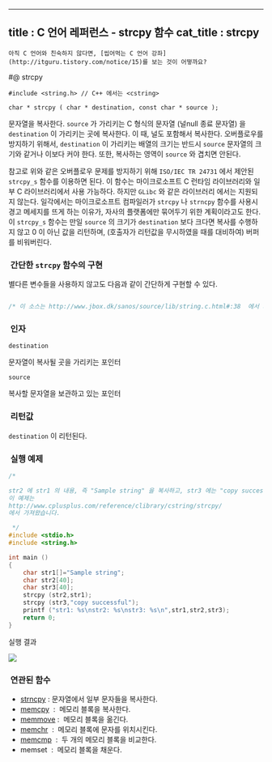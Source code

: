 ----------------
title : C 언어 레퍼런스 - strcpy 함수
cat_title :  strcpy
--------------



```warning
아직 C 언어와 친숙하지 않다면, [씹어먹는 C 언어 강좌](http://itguru.tistory.com/notice/15)를 보는 것이 어떻까요?

```

#@ strcpy

```info
#include <string.h> // C++ 에서는 <cstring>

char * strcpy ( char * destination, const char * source );
```


문자열을 복사한다.
`source` 가 가리키는 C 형식의 문자열 (널null 종료 문자열) 을 `destination` 이 가리키는 곳에 복사한다. 이 때, 널도 포함해서 복사한다.
오버플로우를 방지하기 위해서, `destination` 이 가리키는 배열의 크기는 반드시 `source` 문자열의 크기와 같거나 이보다 커야 한다. 또한, 복사하는 영역이 `source` 와 겹치면 안된다.

참고로 위와 같은 오버플로우 문제를 방지하기 위해 `ISO/IEC TR 24731` 에서 제안된 `strcpy_s` 함수를 이용하면 된다. 이 함수는 마이크로소프트 C 런타임 라이브러리와 일부 C 라이브러리에서 사용 가능하다. 하지만 `GLibc` 와 같은 라이브러리 에서는 지원되지 않는다. 일각에서는 마이크로소프트 컴파일러가 `strcpy` 나 `strncpy` 함수를 사용시 경고 메세지를 뜨게 하는 이유가, 자사의 플랫폼에만 묶어두기 위한 계획이라고도 한다. 이 `strcpy_s` 함수는 만일 `source` 의 크기가 `destination` 보다 크다면 복사를 수행하지 않고 0 이 아닌 값을 리턴하며, (호출자가 리턴값을 무시하였을 때를 대비하여) 버퍼를 비워버린다.



###  간단한 `strcpy` 함수의 구현




별다른 변수들을 사용하지 않고도 다음과 같이 간단하게 구현할 수 있다.

```cpp

/* 이 소스는 http://www.jbox.dk/sanos/source/lib/string.c.html#:38  에서 가져옴*/char *strcpy(char *dst, const char *src){    char *cp = dst;    while (*cp++ = *src++);    return dst;}
```




###  인자




`destination`

문자열이 복사될 곳을 가리키는 포인터

`source`

복사할 문자열을 보관하고 있는 포인터



###  리턴값




`destination` 이 리턴된다.



###  실행 예제




```cpp
/*

str2 에 str1 의 내용, 즉 "Sample string" 을 복사하고, str3 에는 "copy successful" 을 복사한다.
이 예제는
http://www.cplusplus.com/reference/clibrary/cstring/strcpy/
에서 가져왔습니다.

 */
#include <stdio.h>
#include <string.h>

int main ()
{
    char str1[]="Sample string";
    char str2[40];
    char str3[40];
    strcpy (str2,str1);
    strcpy (str3,"copy successful");
    printf ("str1: %s\nstr2: %s\nstr3: %s\n",str1,str2,str3);
    return 0;
}
```


실행 결과


![](http://img1.daumcdn.net/thumb/R1920x0/?fname=http%3A%2F%2Fcfile4.uf.tistory.com%2Fimage%2F1344D41A4BDD61EA254EAF)



###  연관된 함수

*  [strncpy](http://itguru.tistory.com/80) : 문자열에서 일부 문자들을 복사한다.
*  [memcpy](http://itguru.tistory.com/77)  :  메모리 블록을 복사한다.
*  [memmove](http://itguru.tistory.com/78) :  메모리 블록을 옮긴다.
*  [memchr](http://itguru.tistory.com/92)  :  메모리 블록에 문자를 위치시킨다.
*  [memcmp](http://itguru.tistory.com/84)  :  두 개의 메모리 블록을 비교한다.
* memset  :  메모리 블록을 채운다.




